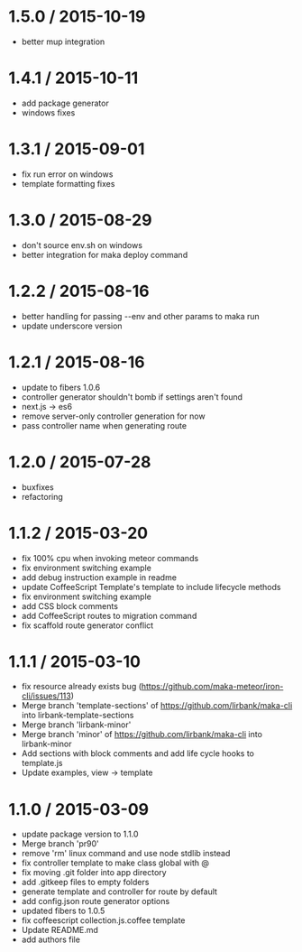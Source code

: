 1.5.0 / 2015-10-19
==================
  * better mup integration

1.4.1 / 2015-10-11
==================
  * add package generator
  * windows fixes

1.3.1 / 2015-09-01
==================
  * fix run error on windows
  * template formatting fixes

1.3.0 / 2015-08-29
==================
  * don't source env.sh on windows
  * better integration for maka deploy command

1.2.2 / 2015-08-16
==================
  * better handling for passing --env and other params to maka run
  * update underscore version

1.2.1 / 2015-08-16
==================
  * update to fibers 1.0.6
  * controller generator shouldn't bomb if settings aren't found
  * next.js -> es6
  * remove server-only controller generation for now
  * pass controller name when generating route

1.2.0 / 2015-07-28
==================
  * buxfixes
  * refactoring

1.1.2 / 2015-03-20
==================
  * fix 100% cpu when invoking meteor commands
  * fix environment switching example
  * add debug instruction example in readme
  * update CoffeeScript Template's template to include lifecycle methods
  * fix environment switching example
  * add CSS block comments
  * add CoffeeScript routes to migration command
  * fix scaffold route generator conflict

1.1.1 / 2015-03-10
==================

  * fix resource already exists bug (https://github.com/maka-meteor/iron-cli/issues/113)
  * Merge branch 'template-sections' of https://github.com/lirbank/maka-cli into lirbank-template-sections
  * Merge branch 'lirbank-minor'
  * Merge branch 'minor' of https://github.com/lirbank/maka-cli into lirbank-minor
  * Add sections with block comments and add life cycle hooks to template.js
  * Update examples, view -> template

1.1.0 / 2015-03-09
==================
  * update package version to 1.1.0
  * Merge branch 'pr90'
  * remove 'rm' linux command and use node stdlib instead
  * fix controller template to make class global with @
  * fix moving .git folder into app directory
  * add .gitkeep files to empty folders
  * generate template and controller for route by default
  * add config.json route generator options
  * updated fibers to 1.0.5
  * fix coffeescript collection.js.coffee template
  * Update README.md
  * add authors file
